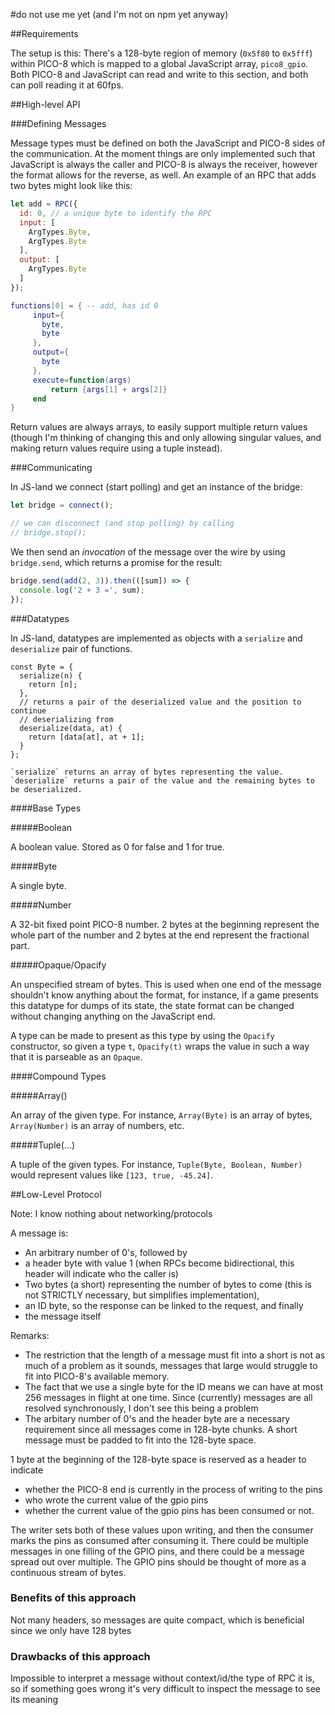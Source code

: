 #do not use me yet (and I'm not on npm yet anyway)

##Requirements

The setup is this:
There's a 128-byte region of memory (`0x5f80` to `0x5fff`) within PICO-8 which
is mapped to a global JavaScript array, `pico8_gpio`.
Both PICO-8 and JavaScript can read and write to this section, and both can
poll reading it at 60fps.

##High-level API

###Defining Messages

Message types must be defined on both the JavaScript and PICO-8 sides of the communication.
At the moment things are only implemented such that JavaScript is always the
caller and PICO-8 is always the receiver, however the format allows for the
reverse, as well.
An example of an RPC that adds two bytes might look like this:

```javascript
let add = RPC({
  id: 0, // a unique byte to identify the RPC
  input: [
    ArgTypes.Byte,
    ArgTypes.Byte
  ],
  output: [
    ArgTypes.Byte
  ]
});
```

```lua
functions[0] = { -- add, has id 0
	 input={
	   byte,
	   byte
	 },
	 output={
	   byte
	 },
	 execute=function(args)
	 	 return {args[1] + args[2]}
	 end
}
```

Return values are always arrays, to easily support multiple return values (though I'm thinking of changing this and only allowing singular values, and making return values require using a tuple instead).

###Communicating

In JS-land we connect (start polling) and get an instance of the bridge:

```javascript
let bridge = connect();

// we can disconnect (and stop polling) by calling
// bridge.stop();
```

We then send an *invocation* of the message over the wire by using `bridge.send`, which returns a promise for the result:

```javascript
bridge.send(add(2, 3)).then(([sum]) => {
  console.log('2 + 3 =', sum);
});
```

###Datatypes

In JS-land, datatypes are implemented as objects with a `serialize` and `deserialize` pair of functions.
```
const Byte = {
  serialize(n) {
    return [n];
  },
  // returns a pair of the deserialized value and the position to continue
  // deserializing from
  deserialize(data, at) {
    return [data[at], at + 1];
  }
};

`serialize` returns an array of bytes representing the value.
`deserialize` returns a pair of the value and the remaining bytes to be deserialized.
```

####Base Types

#####Boolean

A boolean value. Stored as 0 for false and 1 for true.

#####Byte

A single byte.

#####Number

A 32-bit fixed point PICO-8 number.
2 bytes at the beginning represent the whole part of the number and 2 bytes at the end represent the fractional part.

#####Opaque/Opacify

An unspecified stream of bytes.
This is used when one end of the message shouldn't know anything about the format, for instance,
if a game presents this datatype for dumps of its state, the state format can
be changed without changing anything on the JavaScript end.

A type can be made to present as this type by using the `Opacify` constructor, so given a type `t`,
`Opacify(t)` wraps the value in such a way that it is parseable as an `Opaque`.


####Compound Types

#####Array(<type>)

An array of the given type. For instance, `Array(Byte)` is an array of bytes,
`Array(Number)` is an array of numbers, etc.

#####Tuple(...<types>)

A tuple of the given types.
For instance, `Tuple(Byte, Boolean, Number)` would represent values like `[123, true, -45.24]`.

##Low-Level Protocol

Note: I know nothing about networking/protocols

A message is:

* An arbitrary number of 0's, followed by
* a header byte with value 1 (when RPCs become bidirectional, this header will indicate who the caller is)
* Two bytes (a short) representing the number of bytes to come (this is not STRICTLY necessary, but simplifies implementation),
* an ID byte, so the response can be linked to the request, and finally
* the message itself

Remarks:

* The restriction that the length of a message must fit into a short is not as much of a problem as it sounds, messages that large would struggle to fit into PICO-8's available memory.
* The fact that we use a single byte for the ID means we can have at most 256 messages in flight at one time. Since (currently) messages are all resolved synchronously, I don't see this being a problem
* The arbitary number of 0's and the header byte are a necessary requirement since all messages come in 128-byte chunks. A short message must be padded to fit into the 128-byte space.


1 byte at the beginning of the 128-byte space is reserved as a header to indicate

* whether the PICO-8 end is currently in the process of writing to the pins
* who wrote the current value of the gpio pins
* whether the current value of the gpio pins has been consumed or not.

The writer sets both of these values upon writing, and then the consumer marks
the pins as consumed after consuming it.
There could be multiple messages in one filling of the GPIO pins, and there could be a message spread out over multiple.
The GPIO pins should be thought of more as a continuous stream of bytes.


### Benefits of this approach

Not many headers, so messages are quite compact, which is beneficial since we only have 128 bytes

### Drawbacks of this approach

Impossible to interpret a message without context/id/the type of RPC it is,
so if something goes wrong it's very difficult to inspect the message to see its meaning
